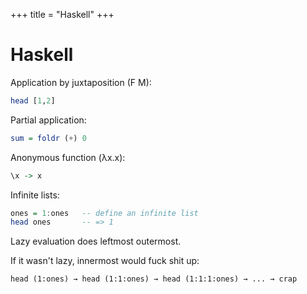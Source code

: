 +++
title = "Haskell"
+++

# Haskell
Application by juxtaposition (F M):

```haskell
head [1,2]
```

Partial application:

```hs
sum = foldr (+) 0
```

Anonymous function (λx.x):

```hs
\x -> x
```

Infinite lists:

```hs
ones = 1:ones   -- define an infinite list
head ones       -- => 1
```

Lazy evaluation does leftmost outermost.

If it wasn't lazy, innermost would fuck shit up:

```
head (1:ones) → head (1:1:ones) → head (1:1:1:ones) → ... → crap
```
